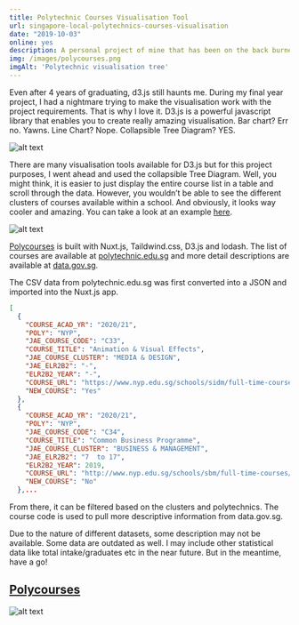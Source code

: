 ```yaml
---
title: Polytechnic Courses Visualisation Tool
url: singapore-local-polytechnics-courses-visualisation
date: "2019-10-03"
online: yes
description: A personal project of mine that has been on the back burner for a while. Finally I got it completed (Sort of). This is a cool visualisation tool that consolidates all diploma courses available at our 5 local Singapore polytechnics. Data sources from data.gov.sg and polytechnic.edu.sg.
img: /images/polycourses.png
imgAlt: 'Polytechnic visualisation tree'
---
```



Even after 4 years of graduating, d3.js still haunts me. During my final year project, I had a nightmare trying to make the visualisation work with the project requirements. That is why I love it. D3.js is a powerful javascript library that enables you to create really amazing visualisation. Bar chart? Err no. Yawns. Line Chart? Nope. Collapsible Tree Diagram? YES.

![alt text](/images/d3.jpg 'D3.js D3.js')

There are many visualisation tools available for D3.js but for this project purposes, I went ahead and used the collapsible Tree Diagram. Well, you might think, it is easier to just display the entire course list in a table and scroll through the data. However, you wouldn’t be able to see the different clusters of courses available within a school. And obviously, it looks way cooler and amazing. You can take a look at an example [here](http://bl.ocks.org/robschmuecker/7880033).

![alt text](/images/d3-tree.jpg 'D3 Collapsible Tree D3 Collapsible Tree')

[Polycourses](https://sg.polycourses.com) is built with Nuxt.js, Taildwind.css, D3.js and lodash. The list of courses are available at [polytechnic.edu.sg](https://polytechnic.edu.sg) and more detail descriptions are available at [data.gov.sg](https://data.gov.sg).

The CSV data from polytechnic.edu.sg was first converted into a JSON and imported into the Nuxt.js app.

```json
[
  {
    "COURSE_ACAD_YR": "2020/21",
    "POLY": "NYP",
    "JAE_COURSE_CODE": "C33",
    "COURSE_TITLE": "Animation & Visual Effects",
    "JAE_COURSE_CLUSTER": "MEDIA & DESIGN",
    "JAE_ELR2B2": "-",
    "ELR2B2_YEAR": "-",
    "COURSE_URL": "https://www.nyp.edu.sg/schools/sidm/full-time-courses/animation_and_visual_effects.html",
    "NEW_COURSE": "Yes"
  },
  {
    "COURSE_ACAD_YR": "2020/21",
    "POLY": "NYP",
    "JAE_COURSE_CODE": "C34",
    "COURSE_TITLE": "Common Business Programme",
    "JAE_COURSE_CLUSTER": "BUSINESS & MANAGEMENT",
    "JAE_ELR2B2": "7  to 17",
    "ELR2B2_YEAR": 2019,
    "COURSE_URL": "http://www.nyp.edu.sg/schools/sbm/full-time-courses/common-business-programme.html",
    "NEW_COURSE": "No"
  },...

```

From there, it can be filtered based on the clusters and polytechnics. The course code is used to pull more descriptive information from data.gov.sg.

Due to the nature of different datasets, some description may not be available. Some data are outdated as well. I may include other statistical data like total intake/graduates etc in the near future. But in the meantime, have a go!

## [Polycourses](https://sg.polycourses.com)

![alt text](/images/polycourses-app.jpg "Polycourses Polycourses App")

